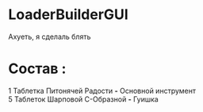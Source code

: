 # LoaderBuilderGUI
Ахуеть, я сделаль блять

#  Состав :
1 Таблетка Питонячей Радости **-** Основной инструмент\
5 Таблеток Шарповой С-Образной **-** Гуишка
